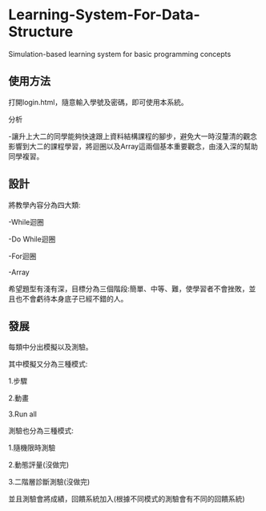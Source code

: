 # Learning-System-For-Data-Structure

Simulation-based learning system for basic programming concepts

## 使用方法
打開login.html，隨意輸入學號及密碼，即可使用本系統。

分析

-讓升上大二的同學能夠快速跟上資料結構課程的腳步，避免大一時沒釐清的觀念影響到大二的課程學習，將迴圈以及Array這兩個基本重要觀念，由淺入深的幫助同學複習。

## 設計

將教學內容分為四大類:

-While迴圈

-Do While迴圈

-For迴圈

-Array

希望題型有淺有深，目標分為三個階段:簡單、中等、難，使學習者不會挫敗，並且也不會虧待本身底子已經不錯的人。

## 發展

每類中分出模擬以及測驗。

其中模擬又分為三種模式:

1.步驟

2.動畫

3.Run all


測驗也分為三種模式:

1.隨機限時測驗

2.動態評量(沒做完)

3.二階層診斷測驗(沒做完)


並且測驗會將成績，回饋系統加入(根據不同模式的測驗會有不同的回饋系統)
